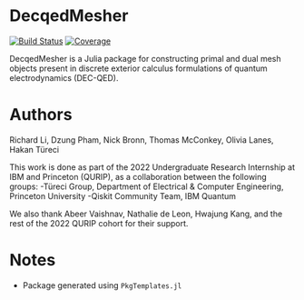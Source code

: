 # DecqedMesher

[![Build Status](https://github.com/richarddengli/DecqedMesher/actions/workflows/CI.yml/badge.svg?branch=main)](https://github.com/richarddengli/DecqedMesher/actions/workflows/CI.yml?query=branch%3Amain)
[![Coverage](https://codecov.io/gh/richarddengli/DecqedMesher.jl/branch/main/graph/badge.svg)](https://codecov.io/gh/richarddengli/DecqedMesher.jl)

DecqedMesher is a Julia package for constructing primal and dual mesh objects present in discrete exterior calculus formulations of quantum electrodynamics (DEC-QED). 

# Authors
Richard Li, Dzung Pham, Nick Bronn, Thomas McConkey, Olivia Lanes, Hakan Türeci

This work is done as part of the 2022 Undergraduate Research Internship at IBM and Princeton (QURIP), as a collaboration between the following groups:
-Türeci Group, Department of Electrical & Computer Engineering, Princeton University
-Qiskit Community Team, IBM Quantum

We also thank Abeer Vaishnav, Nathalie de Leon, Hwajung Kang, and the rest of the 2022 QURIP cohort for their support.


# Notes
- Package generated using `PkgTemplates.jl`
